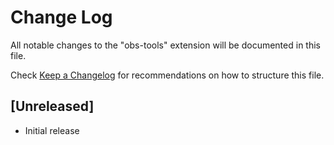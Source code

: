 # Change Log

All notable changes to the "obs-tools" extension will be documented in this file.

Check [Keep a Changelog](http://keepachangelog.com/) for recommendations on how to structure this file.

## [Unreleased]

- Initial release